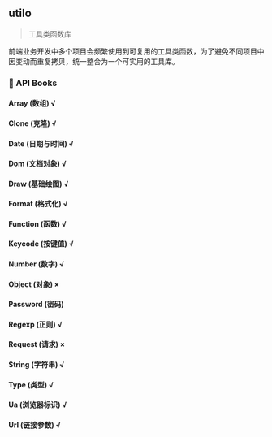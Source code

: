 ## utilo

> 工具类函数库

前端业务开发中多个项目会频繁使用到可复用的工具类函数，为了避免不同项目中因变动而重复拷贝，统一整合为一个可实用的工具库。

### 📕 API Books

#### Array (数组) √

#### Clone (克隆) √

#### Date (日期与时间) √

#### Dom (文档对象) √

#### Draw (基础绘图) √

#### Format (格式化)  √

#### Function (函数) √

#### Keycode (按键值) √

#### Number (数字) √

#### Object (对象) ×

#### Password (密码) 

#### Regexp (正则) √

#### Request (请求) ×

#### String (字符串) √

#### Type (类型) √

#### Ua (浏览器标识) √

#### Url (链接参数) √






